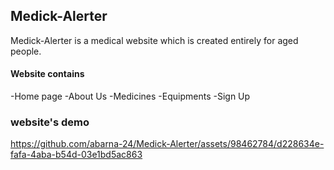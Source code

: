 ## Medick-Alerter
Medick-Alerter is a medical website which is created entirely for aged people.
#### Website contains
  -Home page
  -About Us
  -Medicines
  -Equipments
  -Sign Up

  ### website's demo
https://github.com/abarna-24/Medick-Alerter/assets/98462784/d228634e-fafa-4aba-b54d-03e1bd5ac863



